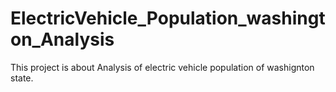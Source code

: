 # ElectricVehicle_Population_washington_Analysis
This project is about Analysis of electric vehicle population of washignton state.
